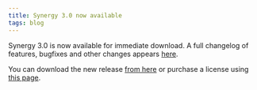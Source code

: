 ```yaml
---
title: Synergy 3.0 now available
tags: blog
---
```


Synergy 3.0 is now available for immediate download. A full changelog of features, bugfixes and other changes appears [here](http://wincent.com/a/products/synergy-classic/history/).

You can download the new release [from here](http://wincent.com/download.php?item=Synergy.dmg) or purchase a license using [this page](https://wincent.com/a/products/synergy-classic/purchase/).

